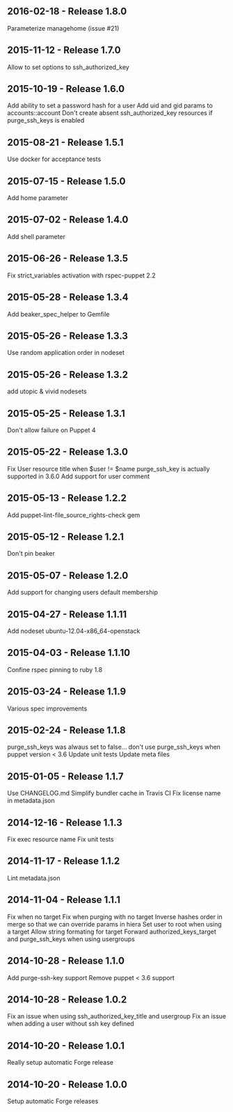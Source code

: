 ## 2016-02-18 - Release 1.8.0

Parameterize managehome (issue #21)

## 2015-11-12 - Release 1.7.0

Allow to set options to ssh_authorized_key

## 2015-10-19 - Release 1.6.0

Add ability to set a password hash for a user
Add uid and gid params to accounts::account
Don't create absent ssh_authorized_key resources if purge_ssh_keys is enabled

## 2015-08-21 - Release 1.5.1

Use docker for acceptance tests

## 2015-07-15 - Release 1.5.0

Add home parameter

## 2015-07-02 - Release 1.4.0

Add shell parameter

## 2015-06-26 - Release 1.3.5

Fix strict_variables activation with rspec-puppet 2.2

## 2015-05-28 - Release 1.3.4

Add beaker_spec_helper to Gemfile

## 2015-05-26 - Release 1.3.3

Use random application order in nodeset

## 2015-05-26 - Release 1.3.2

add utopic & vivid nodesets

## 2015-05-25 - Release 1.3.1

Don't allow failure on Puppet 4

## 2015-05-22 - Release 1.3.0

Fix User resource title when $user != $name
purge_ssh_key is actually supported in 3.6.0
Add support for user comment

## 2015-05-13 - Release 1.2.2

Add puppet-lint-file_source_rights-check gem

## 2015-05-12 - Release 1.2.1

Don't pin beaker

## 2015-05-07 - Release 1.2.0

Add support for changing users default membership

## 2015-04-27 - Release 1.1.11

Add nodeset ubuntu-12.04-x86_64-openstack

## 2015-04-03 - Release 1.1.10

Confine rspec pinning to ruby 1.8

## 2015-03-24 - Release 1.1.9

Various spec improvements

## 2015-02-24 - Release 1.1.8

purge_ssh_keys was alwaus set to false...
don't use purge_ssh_keys when puppet version < 3.6
Update unit tests
Update meta files

## 2015-01-05 - Release 1.1.7

Use CHANGELOG.md
Simplify bundler cache in Travis CI
Fix license name in metadata.json

## 2014-12-16 - Release 1.1.3

Fix exec resource name
Fix unit tests

## 2014-11-17 - Release 1.1.2

Lint metadata.json

## 2014-11-04 - Release 1.1.1

Fix when no target
Fix when purging with no target
Inverse hashes order in merge so that we can override params in hiera
Set user to root when using a target
Allow string formating for target
Forward authorized_keys_target and purge_ssh_keys when using usergroups

## 2014-10-28 - Release 1.1.0

Add purge-ssh-key support
Remove puppet < 3.6 support

## 2014-10-28 - Release 1.0.2

Fix an issue when using ssh_authorized_key_title and usergroup
Fix an issue when adding a user without ssh key defined

## 2014-10-20 - Release 1.0.1

Really setup automatic Forge release

## 2014-10-20 - Release 1.0.0

Setup automatic Forge releases
